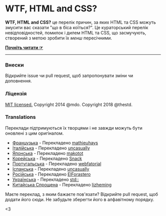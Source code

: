 # WTF, HTML and CSS?

**WTF, HTML and CSS?** це перелік причин, за яких HTML та CSS можуть змусити вас сказати "що в біса коїться?". Це кураторський перелік невідповідностей, помилок і дилем HTML та CSS, що засмучують, створений з метою зробити їх *менш* пересічними.

**[Почніть читати ☞](https://thestd.github.io/wtf-html-css/)**

---

### Внески

Відкрийте issue чи pull request, щоб запропонувати зміни чи доповнення.

### Ліцензія

[MIT licensed.](LICENSE.md)
Copyright 2014 @mdo.
Copyright 2018 @thestd.

### Translations

Переклади підтримуються їх творцями і не завжди можуть бути оновлені з цим оригіналом.

- [Французька](http://mathieuhays.github.io/wtf-html-css/) - Перекладено [mathieuhays](https://github.com/mathieuhays)
- [Італійська](http://uncasually.github.io/wtf-html-css/) - Перекладено [uncasually](https://github.com/uncasually)
- [Японська](http://makotot.github.io/wtf-html-css/) - Перекладено [makotot](https://github.com/makotot)
- [Корейська](http://snack-x.github.io/wtf-html-css/) - Перекладено [Snack](https://github.com/Snack-X)
- [Португальська](http://webfatorial.github.io/wtf-html-css/) - Перекладено [webfatorial](http://webfatorial.com/)
- [Іспанська](http://uncasually.github.io/wtf-html-y-css/) - Перекладено [uncasually](https://github.com/uncasually)
- [Російська](http://elforastero.github.io/wtf-html-css/) - Перекладено [ElForastero](https://github.com/elforastero)
- [Українська](http://thestd.github.io/wtf-html-css/) - Перекладено [std::](https://github.com/thestd)
- [Китайська Спрощена](https://lizheming.github.io/wtf-html-css/) - Перекладено [lizheming](https://github.com/lizheming)

Маєте переклад, з яким бажаєте пов'язати? Відкрийте pull request, щоб додати його сюди. Не забудьте зберегти його в алфавітному порядку.

<3
